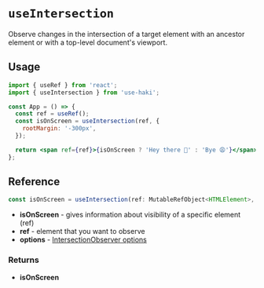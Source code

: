 # `useIntersection`

Observe changes in the intersection of a target element with an ancestor element or with a top-level document's viewport.

## Usage

```jsx
import { useRef } from 'react';
import { useIntersection } from 'use-haki';

const App = () => {
  const ref = useRef();
  const isOnScreen = useIntersection(ref, {
    rootMargin: '-300px',
  });

  return <span ref={ref}>{isOnScreen ? 'Hey there 👋' : 'Bye 😩'}</span>;
};
```

## Reference

```ts
const isOnScreen = useIntersection(ref: MutableRefObject<HTMLElement>, options: IntersectionObserverInit);
```

- **isOnScreen** - gives information about visibility of a specific element (ref)
- **ref** - element that you want to observe
- **options** - [IntersectionObserver options](https://developer.mozilla.org/en-US/docs/Web/API/Intersection_Observer_API)

### Returns

- **isOnScreen**
